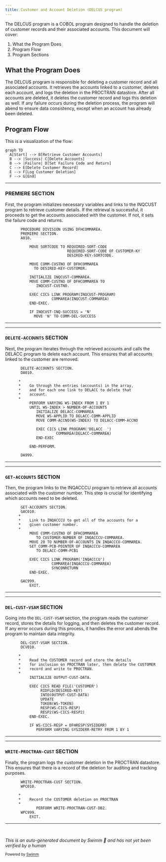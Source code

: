 ```yaml
---
title: Customer and Account Deletion (DELCUS program)
---
```

The DELCUS program is a COBOL program designed to handle the deletion of customer records and their associated accounts. This document will cover:

1. What the Program Does
2. Program Flow
3. Program Sections

## What the Program Does

The DELCUS program is responsible for deleting a customer record and all associated accounts. It retrieves the accounts linked to a customer, deletes each account, and logs the deletion in the PROCTRAN datastore. After all accounts are deleted, it deletes the customer record and logs this deletion as well. If any failure occurs during the deletion process, the program will abend to ensure data consistency, except when an account has already been deleted.

## Program Flow

This is a visualization of the flow:

```mermaid
graph TD
  A[Start] --> B[Retrieve Customer Accounts]
  B --> |Success| C[Delete Accounts]
  B --> |Failure| D[Set Failure Code and Return]
  C --> E[Delete Customer Record]
  E --> F[Log Customer Deletion]
  F --> G[End]
```

<SwmSnippet path="/src/base/cobol_src/DELCUS.cbl" line="245">

---

### PREMIERE SECTION

First, the program initializes necessary variables and links to the INQCUST program to retrieve customer details. If the retrieval is successful, it proceeds to get the accounts associated with the customer. If not, it sets the failure code and returns.

```cobol
       PROCEDURE DIVISION USING DFHCOMMAREA.
       PREMIERE SECTION.
       A010.

           MOVE SORTCODE TO REQUIRED-SORT-CODE
                            REQUIRED-SORT-CODE OF CUSTOMER-KY
                            DESIRED-KEY-SORTCODE.

           MOVE COMM-CUSTNO OF DFHCOMMAREA
             TO DESIRED-KEY-CUSTOMER.

           INITIALIZE INQCUST-COMMAREA.
           MOVE COMM-CUSTNO OF DFHCOMMAREA TO
              INQCUST-CUSTNO.

           EXEC CICS LINK PROGRAM(INQCUST-PROGRAM)
                     COMMAREA(INQCUST-COMMAREA)
           END-EXEC.

           IF INQCUST-INQ-SUCCESS = 'N'
             MOVE 'N' TO COMM-DEL-SUCCESS
```

---

</SwmSnippet>

<SwmSnippet path="/src/base/cobol_src/DELCUS.cbl" line="298">

---

### <SwmToken path="src/base/cobol_src/DELCUS.cbl" pos="298:1:3" line-data="       DELETE-ACCOUNTS SECTION.">`DELETE-ACCOUNTS`</SwmToken> SECTION

Next, the program iterates through the retrieved accounts and calls the DELACC program to delete each account. This ensures that all accounts linked to the customer are removed.

```cobol
       DELETE-ACCOUNTS SECTION.
       DA010.

      *
      *    Go through the entries (accounts) in the array,
      *    and for each one link to DELACC to delete that
      *    account.
      *
           PERFORM VARYING WS-INDEX FROM 1 BY 1
           UNTIL WS-INDEX > NUMBER-OF-ACCOUNTS
              INITIALIZE DELACC-COMMAREA
              MOVE WS-APPLID TO DELACC-COMM-APPLID
              MOVE COMM-ACCNO(WS-INDEX) TO DELACC-COMM-ACCNO

              EXEC CICS LINK PROGRAM('DELACC  ')
                       COMMAREA(DELACC-COMMAREA)
              END-EXEC

           END-PERFORM.

       DA999.
```

---

</SwmSnippet>

<SwmSnippet path="/src/base/cobol_src/DELCUS.cbl" line="322">

---

### <SwmToken path="src/base/cobol_src/DELCUS.cbl" pos="322:1:3" line-data="       GET-ACCOUNTS SECTION.">`GET-ACCOUNTS`</SwmToken> SECTION

Then, the program links to the INQACCCU program to retrieve all accounts associated with the customer number. This step is crucial for identifying which accounts need to be deleted.

```cobol
       GET-ACCOUNTS SECTION.
       GAC010.
      *
      *    Link to INQACCCU to get all of the accounts for a
      *    given customer number.
      *
           MOVE COMM-CUSTNO OF DFHCOMMAREA
              TO CUSTOMER-NUMBER OF INQACCCU-COMMAREA.
           MOVE 20 TO NUMBER-OF-ACCOUNTS IN INQACCCU-COMMAREA.
           SET COMM-PCB-POINTER OF INQACCCU-COMMAREA
              TO DELACC-COMM-PCB1

           EXEC CICS LINK PROGRAM('INQACCCU')
                     COMMAREA(INQACCCU-COMMAREA)
                     SYNCONRETURN
           END-EXEC.

       GAC999.
           EXIT.
```

---

</SwmSnippet>

<SwmSnippet path="/src/base/cobol_src/DELCUS.cbl" line="343">

---

### <SwmToken path="src/base/cobol_src/DELCUS.cbl" pos="343:1:5" line-data="       DEL-CUST-VSAM SECTION.">`DEL-CUST-VSAM`</SwmToken> SECTION

Going into the <SwmToken path="src/base/cobol_src/DELCUS.cbl" pos="343:1:5" line-data="       DEL-CUST-VSAM SECTION.">`DEL-CUST-VSAM`</SwmToken> section, the program reads the customer record, stores the details for logging, and then deletes the customer record. If any error occurs during this process, it handles the error and abends the program to maintain data integrity.

```cobol
       DEL-CUST-VSAM SECTION.
       DCV010.

      *
      *    Read the CUSTOMER record and store the details
      *    for inclusion on PROCTRAN later, then delete the CUSTOMER
      *    record and write to PROCTRAN.
      *
           INITIALIZE OUTPUT-CUST-DATA.

           EXEC CICS READ FILE('CUSTOMER')
                RIDFLD(DESIRED-KEY)
                INTO(OUTPUT-CUST-DATA)
                UPDATE
                TOKEN(WS-TOKEN)
                RESP(WS-CICS-RESP)
                RESP2(WS-CICS-RESP2)
           END-EXEC.

           IF WS-CICS-RESP = DFHRESP(SYSIDERR)
              PERFORM VARYING SYSIDERR-RETRY FROM 1 BY 1
```

---

</SwmSnippet>

<SwmSnippet path="/src/base/cobol_src/DELCUS.cbl" line="586">

---

### <SwmToken path="src/base/cobol_src/DELCUS.cbl" pos="586:1:5" line-data="       WRITE-PROCTRAN-CUST SECTION.">`WRITE-PROCTRAN-CUST`</SwmToken> SECTION

Finally, the program logs the customer deletion in the PROCTRAN datastore. This ensures that there is a record of the deletion for auditing and tracking purposes.

```cobol
       WRITE-PROCTRAN-CUST SECTION.
       WPC010.

      *
      *    Record the CUSTOMER deletion on PROCTRAN
      *
              PERFORM WRITE-PROCTRAN-CUST-DB2.
       WPC999.
           EXIT.
```

---

</SwmSnippet>

&nbsp;

*This is an auto-generated document by Swimm 🌊 and has not yet been verified by a human*

<SwmMeta version="3.0.0" repo-id="Z2l0aHViJTNBJTNBY2ljcy1iYW5raW5nLXNhbXBsZS1hcHBsaWNhdGlvbi1jYnNhLUlCTS1EZW1vLUdQVCUzQSUzQVN3aW1tLURlbW8=" repo-name="cics-banking-sample-application-cbsa-IBM-Demo-GPT"><sup>Powered by [Swimm](/)</sup></SwmMeta>
